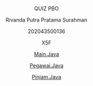 <p align="center"> QUIZ PBO </p>
<p align="center"> Rivanda Putra Pratama Surahman </p>
<p align="center"> 202043500136 </p>
<p align="center"> X5F </p>

<p align="center">
 <center><a href="src/main/java/com/tugas/rivanda/Main.java" title="Main" >Main.Java</a></center>
</p>
 
 <p align="center">
  <center><a href="src/main/java/com/tugas/rivanda/Pegawai.java" title="Pegawai" >Pegawai.Java</a></center>
 </p>
 
  <p align="center">
  <center><a href="src/main/java/com/tugas/rivanda/Pinjam.java" title="Pegawai" >Pinjam.Java</a></center>
 </p>
